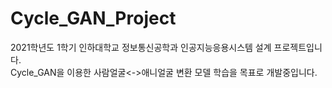 # Cycle_GAN_Project
2021학년도 1학기 인하대학교 정보통신공학과 인공지능응용시스템 설계 프로젝트입니다.<br>
Cycle_GAN을 이용한 사람얼굴<->애니얼굴 변환 모델 학습을 목표로 개발중입니다.
